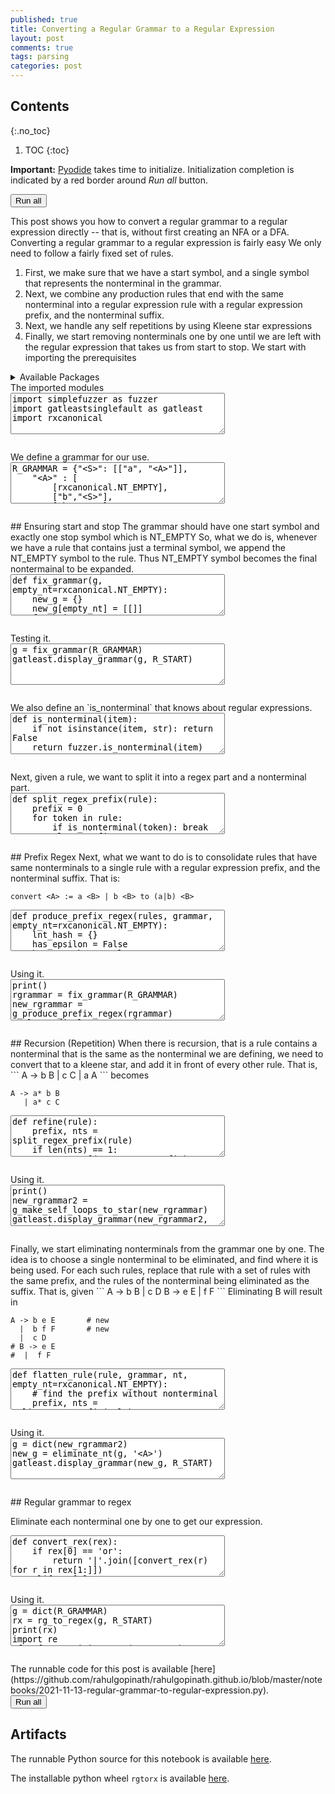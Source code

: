 ```yaml
---
published: true
title: Converting a Regular Grammar to a Regular Expression
layout: post
comments: true
tags: parsing
categories: post
---
```


## Contents
{:.no_toc}

1. TOC
{:toc}

<script src="/resources/js/graphviz/index.min.js"></script>
<script>
// From https://github.com/hpcc-systems/hpcc-js-wasm
// Hosted for teaching.
var hpccWasm = window["@hpcc-js/wasm"];
function display_dot(dot_txt, div) {
    hpccWasm.graphviz.layout(dot_txt, "svg", "dot").then(svg => {
        div.innerHTML = svg;
    });
}
window.display_dot = display_dot
// from js import display_dot
</script>

<script src="/resources/pyodide/full/3.9/pyodide.js"></script>
<link rel="stylesheet" type="text/css" media="all" href="/resources/skulpt/css/codemirror.css">
<link rel="stylesheet" type="text/css" media="all" href="/resources/skulpt/css/solarized.css">
<link rel="stylesheet" type="text/css" media="all" href="/resources/skulpt/css/env/editor.css">

<script src="/resources/skulpt/js/codemirrorepl.js" type="text/javascript"></script>
<script src="/resources/skulpt/js/python.js" type="text/javascript"></script>
<script src="/resources/pyodide/js/env/editor.js" type="text/javascript"></script>

**Important:** [Pyodide](https://pyodide.readthedocs.io/en/latest/) takes time to initialize.
Initialization completion is indicated by a red border around *Run all* button.
<form name='python_run_form'>
<button type="button" name="python_run_all">Run all</button>
</form>
This post shows you how to convert a regular grammar to a regular expression
directly -- that is, without first creating an NFA or a DFA.
Converting a regular grammar to a regular expression is fairly easy
We only need to follow a fairly fixed set of rules.
 
1. First, we make sure that we have a start symbol, and a single symbol
   that represents the nonterminal in the grammar.
2. Next, we combine any production rules that end with the same nonterminal
   into a regular expression rule with a regular expression prefix, and the
   nonterminal suffix.
3. Next, we handle any self repetitions by using Kleene star expressions
4. Finally, we start removing nonterminals one by one until we are left with
   the regular expression that takes us from start to stop.
We start with importing the prerequisites

<details>
<summary>Available Packages </summary>
<!--##### Available Packages-->

These are packages that refer either to my previous posts or to pure python
packages that I have compiled, and is available in the below locations. As
before, install them if you need to run the program directly on the machine.
To install, simply download the wheel file (`pkg.whl`) and install using
`pip install pkg.whl`.

<ol>
<li><a href="https://rahul.gopinath.org/py/simplefuzzer-0.0.1-py2.py3-none-any.whl">simplefuzzer-0.0.1-py2.py3-none-any.whl</a> from "<a href="/post/2019/05/28/simplefuzzer-01/">The simplest grammar fuzzer in the world</a>".</li>
<li><a href="https://rahul.gopinath.org/py/gatleastsinglefault-0.0.1-py2.py3-none-any.whl">gatleastsinglefault-0.0.1-py2.py3-none-any.whl</a> from "<a href="/post/2021/09/09/fault-inducing-grammar/">Specializing Context-Free Grammars for Inducing Faults</a>".</li>
<li><a href="https://rahul.gopinath.org/py/earleyparser-0.0.1-py2.py3-none-any.whl">earleyparser-0.0.1-py2.py3-none-any.whl</a> from "<a href="/post/2021/02/06/earley-parsing/">Earley Parser</a>".</li>
<li><a href="https://rahul.gopinath.org/py/hdd-0.0.1-py2.py3-none-any.whl">hdd-0.0.1-py2.py3-none-any.whl</a> from "<a href="/post/2019/12/04/hdd/">Hierarchical Delta Debugging</a>".</li>
<li><a href="https://rahul.gopinath.org/py/ddset-0.0.1-py2.py3-none-any.whl">ddset-0.0.1-py2.py3-none-any.whl</a> from "<a href="/post/2020/08/03/simple-ddset/">Simple DDSet</a>".</li>
<li><a href="https://rahul.gopinath.org/py/rxfuzzer-0.0.1-py2.py3-none-any.whl">rxfuzzer-0.0.1-py2.py3-none-any.whl</a> from "<a href="/post/2021/10/22/fuzzing-with-regular-expressions/">Fuzzing With Regular Expressions</a>".</li>
<li><a href="https://rahul.gopinath.org/py/rxregular-0.0.1-py2.py3-none-any.whl">rxregular-0.0.1-py2.py3-none-any.whl</a> from "<a href="/post/2021/10/23/regular-expression-to-regular-grammar/">Regular Expression to Regular Grammar</a>".</li>
<li><a href="https://rahul.gopinath.org/py/rxcanonical-0.0.1-py2.py3-none-any.whl">rxcanonical-0.0.1-py2.py3-none-any.whl</a> from "<a href="/post/2021/10/24/canonical-regular-grammar/">Converting a Regular Expression to DFA using Regular Grammar</a>".</li>
</ol>

<div style='display:none'>
<form name='python_run_form'>
<textarea cols="40" rows="4" id='python_pre_edit' name='python_edit'>
https://rahul.gopinath.org/py/simplefuzzer-0.0.1-py2.py3-none-any.whl
https://rahul.gopinath.org/py/gatleastsinglefault-0.0.1-py2.py3-none-any.whl
https://rahul.gopinath.org/py/earleyparser-0.0.1-py2.py3-none-any.whl
https://rahul.gopinath.org/py/hdd-0.0.1-py2.py3-none-any.whl
https://rahul.gopinath.org/py/ddset-0.0.1-py2.py3-none-any.whl
https://rahul.gopinath.org/py/rxfuzzer-0.0.1-py2.py3-none-any.whl
https://rahul.gopinath.org/py/rxregular-0.0.1-py2.py3-none-any.whl
https://rahul.gopinath.org/py/rxcanonical-0.0.1-py2.py3-none-any.whl
</textarea>
</form>
</div>
</details>
The imported modules

<!--
############
import simplefuzzer as fuzzer
import gatleastsinglefault as gatleast
import rxcanonical

############
-->
<form name='python_run_form'>
<textarea cols="40" rows="4" name='python_edit'>
import simplefuzzer as fuzzer
import gatleastsinglefault as gatleast
import rxcanonical
</textarea><br />
<pre class='Output' name='python_output'></pre>
<div name='python_canvas'></div>
</form>
We define a grammar for our use.

<!--
############
R_GRAMMAR = {"<S>": [["a", "<A>"]],
    "<A>" : [
        [rxcanonical.NT_EMPTY],
        ["b","<S>"],
        ["b","<A>"],
        ["a","<B>"],
    ],
    "<B>" : [
        ["b",rxcanonical.NT_EMPTY],
        ["a","<S>"]
    ],
    rxcanonical.NT_EMPTY : [[]]}
R_START = '<S>'

############
-->
<form name='python_run_form'>
<textarea cols="40" rows="4" name='python_edit'>
R_GRAMMAR = {&quot;&lt;S&gt;&quot;: [[&quot;a&quot;, &quot;&lt;A&gt;&quot;]],
    &quot;&lt;A&gt;&quot; : [
        [rxcanonical.NT_EMPTY],
        [&quot;b&quot;,&quot;&lt;S&gt;&quot;],
        [&quot;b&quot;,&quot;&lt;A&gt;&quot;],
        [&quot;a&quot;,&quot;&lt;B&gt;&quot;],
    ],
    &quot;&lt;B&gt;&quot; : [
        [&quot;b&quot;,rxcanonical.NT_EMPTY],
        [&quot;a&quot;,&quot;&lt;S&gt;&quot;]
    ],
    rxcanonical.NT_EMPTY : [[]]}
R_START = &#x27;&lt;S&gt;&#x27;
</textarea><br />
<pre class='Output' name='python_output'></pre>
<div name='python_canvas'></div>
</form>
## Ensuring start and stop
The grammar should have one start symbol
and exactly one stop symbol which is NT_EMPTY
So, what we do is, whenever we have a rule that contains
just a terminal symbol, we append the NT_EMPTY symbol
to the rule. Thus NT_EMPTY symbol becomes the final
nontermainal to be expanded.

<!--
############
def fix_grammar(g, empty_nt=rxcanonical.NT_EMPTY):
    new_g = {}
    new_g[empty_nt] = [[]]
    for k in g:
        new_rules = []
        for rule in g[k]:
            if len(rule) == 0:
                new_rules.append([empty_nt])
            elif len(rule) == 1:
                if fuzzer.is_nonterminal(rule[0]):
                    assert rule[0] == empty_nt
                    new_rules.append(rule)
                else:
                    new_rules.append([rule[0], empty_nt])
            else:
                new_rules.append(rule)
        new_g[k] = new_rules
    return new_g

############
-->
<form name='python_run_form'>
<textarea cols="40" rows="4" name='python_edit'>
def fix_grammar(g, empty_nt=rxcanonical.NT_EMPTY):
    new_g = {}
    new_g[empty_nt] = [[]]
    for k in g:
        new_rules = []
        for rule in g[k]:
            if len(rule) == 0:
                new_rules.append([empty_nt])
            elif len(rule) == 1:
                if fuzzer.is_nonterminal(rule[0]):
                    assert rule[0] == empty_nt
                    new_rules.append(rule)
                else:
                    new_rules.append([rule[0], empty_nt])
            else:
                new_rules.append(rule)
        new_g[k] = new_rules
    return new_g
</textarea><br />
<pre class='Output' name='python_output'></pre>
<div name='python_canvas'></div>
</form>
Testing it.

<!--
############
g = fix_grammar(R_GRAMMAR)
gatleast.display_grammar(g, R_START)

############
-->
<form name='python_run_form'>
<textarea cols="40" rows="4" name='python_edit'>
g = fix_grammar(R_GRAMMAR)
gatleast.display_grammar(g, R_START)
</textarea><br />
<pre class='Output' name='python_output'></pre>
<div name='python_canvas'></div>
</form>
We also define an `is_nonterminal` that knows about regular expressions.

<!--
############
def is_nonterminal(item):
    if not isinstance(item, str): return False
    return fuzzer.is_nonterminal(item)

############
-->
<form name='python_run_form'>
<textarea cols="40" rows="4" name='python_edit'>
def is_nonterminal(item):
    if not isinstance(item, str): return False
    return fuzzer.is_nonterminal(item)
</textarea><br />
<pre class='Output' name='python_output'></pre>
<div name='python_canvas'></div>
</form>
Next, given a rule, we want to split it into a regex part and a nonterminal part.

<!--
############
def split_regex_prefix(rule):
    prefix = 0
    for token in rule:
        if is_nonterminal(token): break
        else: prefix += 1
    return rule[:prefix], rule[prefix:]

############
-->
<form name='python_run_form'>
<textarea cols="40" rows="4" name='python_edit'>
def split_regex_prefix(rule):
    prefix = 0
    for token in rule:
        if is_nonterminal(token): break
        else: prefix += 1
    return rule[:prefix], rule[prefix:]
</textarea><br />
<pre class='Output' name='python_output'></pre>
<div name='python_canvas'></div>
</form>
## Prefix Regex
Next, what we want to do is to consolidate rules that have same nonterminals
to a single rule with a regular expression prefix, and the nonterminal suffix.
That is:

```
convert <A> := a <B> | b <B> to (a|b) <B>
```

<!--
############
def produce_prefix_regex(rules, grammar, empty_nt=rxcanonical.NT_EMPTY):
    lnt_hash = {}
    has_epsilon = False
    has_emptykey = False
    for rule in rules:
        if rule == []:
            has_epsilon = True
            continue
        if rule == [empty_nt]:
            has_emptykey = True
            continue
        prefix, lnt = split_regex_prefix(rule)
        assert len(prefix) == 1
        knt = lnt[0]
        if knt not in lnt_hash: lnt_hash[knt] = []
        lnt_hash[knt].append(prefix[0])

    new_rules = []
    if has_epsilon: new_rules.append([])
    if has_emptykey: new_rules.append([empty_nt])

    for lnt in lnt_hash:
        if len(lnt_hash[lnt]) > 1:
            rex = ("or", *lnt_hash[lnt])
            new_rules.append([rex, lnt])
        else:
            rex = lnt_hash[lnt][0]
            new_rules.append([rex, lnt])
    return new_rules

def g_produce_prefix_regex(grammar):
    new_grammar = {}
    for k in grammar:
        new_rules = produce_prefix_regex(grammar[k], grammar)
        new_grammar[k] = new_rules
    return new_grammar

############
-->
<form name='python_run_form'>
<textarea cols="40" rows="4" name='python_edit'>
def produce_prefix_regex(rules, grammar, empty_nt=rxcanonical.NT_EMPTY):
    lnt_hash = {}
    has_epsilon = False
    has_emptykey = False
    for rule in rules:
        if rule == []:
            has_epsilon = True
            continue
        if rule == [empty_nt]:
            has_emptykey = True
            continue
        prefix, lnt = split_regex_prefix(rule)
        assert len(prefix) == 1
        knt = lnt[0]
        if knt not in lnt_hash: lnt_hash[knt] = []
        lnt_hash[knt].append(prefix[0])

    new_rules = []
    if has_epsilon: new_rules.append([])
    if has_emptykey: new_rules.append([empty_nt])

    for lnt in lnt_hash:
        if len(lnt_hash[lnt]) &gt; 1:
            rex = (&quot;or&quot;, *lnt_hash[lnt])
            new_rules.append([rex, lnt])
        else:
            rex = lnt_hash[lnt][0]
            new_rules.append([rex, lnt])
    return new_rules

def g_produce_prefix_regex(grammar):
    new_grammar = {}
    for k in grammar:
        new_rules = produce_prefix_regex(grammar[k], grammar)
        new_grammar[k] = new_rules
    return new_grammar
</textarea><br />
<pre class='Output' name='python_output'></pre>
<div name='python_canvas'></div>
</form>
 Using it.

<!--
############
print()
rgrammar = fix_grammar(R_GRAMMAR)
new_rgrammar = g_produce_prefix_regex(rgrammar)
gatleast.display_grammar(new_rgrammar, R_START)

############
-->
<form name='python_run_form'>
<textarea cols="40" rows="4" name='python_edit'>
print()
rgrammar = fix_grammar(R_GRAMMAR)
new_rgrammar = g_produce_prefix_regex(rgrammar)
gatleast.display_grammar(new_rgrammar, R_START)
</textarea><br />
<pre class='Output' name='python_output'></pre>
<div name='python_canvas'></div>
</form>
## Recursion (Repetition)
When there is recursion, that is a rule contains a nonterminal
that is the same as the nonterminal we are defining, we need to
convert that to a kleene star, and add it in front of every other rule.
That is,
```
A -> b B
   | c C
   | a A
```
becomes

```
A -> a* b B
   | a* c C
```

<!--
############
def refine(rule):
    prefix, nts = split_regex_prefix(rule)
    if len(nts) == 1:
        return [("concat", *prefix), nts[0]]
    elif len(nts) == 0:
        return prefix
    else:
        assert False

def make_self_loops_to_star(rules, nt):
    recursive_rules = [r for r in rules if r and r[-1] == nt]
    if not recursive_rules: return rules
    assert len(recursive_rules) == 1
    r_rule = recursive_rules[0]
    assert r_rule[1] == nt
    new_rules = []
    for r in rules:
        if r == r_rule: continue
        nr = refine([("star", r_rule[0]), *r])
        new_rules.append(nr)
    return new_rules

def g_make_self_loops_to_star(g):
    new_g = {}
    for k in g:
        rules = make_self_loops_to_star(g[k], k)
        new_g[k] = rules
    return new_g

############
-->
<form name='python_run_form'>
<textarea cols="40" rows="4" name='python_edit'>
def refine(rule):
    prefix, nts = split_regex_prefix(rule)
    if len(nts) == 1:
        return [(&quot;concat&quot;, *prefix), nts[0]]
    elif len(nts) == 0:
        return prefix
    else:
        assert False

def make_self_loops_to_star(rules, nt):
    recursive_rules = [r for r in rules if r and r[-1] == nt]
    if not recursive_rules: return rules
    assert len(recursive_rules) == 1
    r_rule = recursive_rules[0]
    assert r_rule[1] == nt
    new_rules = []
    for r in rules:
        if r == r_rule: continue
        nr = refine([(&quot;star&quot;, r_rule[0]), *r])
        new_rules.append(nr)
    return new_rules

def g_make_self_loops_to_star(g):
    new_g = {}
    for k in g:
        rules = make_self_loops_to_star(g[k], k)
        new_g[k] = rules
    return new_g
</textarea><br />
<pre class='Output' name='python_output'></pre>
<div name='python_canvas'></div>
</form>
 Using it.

<!--
############
print()
new_rgrammar2 = g_make_self_loops_to_star(new_rgrammar)
gatleast.display_grammar(new_rgrammar2, R_START)

############
-->
<form name='python_run_form'>
<textarea cols="40" rows="4" name='python_edit'>
print()
new_rgrammar2 = g_make_self_loops_to_star(new_rgrammar)
gatleast.display_grammar(new_rgrammar2, R_START)
</textarea><br />
<pre class='Output' name='python_output'></pre>
<div name='python_canvas'></div>
</form>
Finally, we start eliminating nonterminals from the grammar one by one.
The idea is to choose a single nonterminal to be eliminated, and find where
it is being used. For each such rules, replace that rule with a set of rules
with the same prefix, and the rules of the nonterminal being eliminated as the
suffix. That is, given
```
A -> b B
  |  c D
B -> e E 
  |  f F
```
Eliminating B will result in

```
A -> b e E       # new
  |  b f F       # new
  |  c D
# B -> e E 
#  |  f F
```

<!--
############
def flatten_rule(rule, grammar, nt, empty_nt=rxcanonical.NT_EMPTY):
    # find the prefix without nonterminal
    prefix, nts = split_regex_prefix(rule)
    assert len(nts) <= 1
    if not nts: return [prefix]
    if nts[0] == nt: # recursion
        assert False
        return [rule]
    if nts[0] == empty_nt: # dont expand empty key
        return [rule]
    new_suffixes = grammar[nts[0]]
    return [refine(prefix+r) for r in new_suffixes]


def eliminate_nt(grammar, nt, empty_nt=rxcanonical.NT_EMPTY):
    new_g = {}
    for k in grammar:
        if k == nt: continue
        new_rules = []
        for r in grammar[k]:
            if len(r) == 0:
                # E -> \e
                assert k == empty_nt
                new_rules.append(r)
            elif len(r) == 1:
                # S -> E
                assert r[0] == empty_nt
                new_rules.append(r)
            elif len(r) == 2:
                if r[1] == nt:
                    rs = flatten_rule(r, grammar, k)
                    new_rules.extend(rs)
                else:
                    new_rules.append(r)
            else: assert False
        new_g[k] = new_rules
    return new_g


############
-->
<form name='python_run_form'>
<textarea cols="40" rows="4" name='python_edit'>
def flatten_rule(rule, grammar, nt, empty_nt=rxcanonical.NT_EMPTY):
    # find the prefix without nonterminal
    prefix, nts = split_regex_prefix(rule)
    assert len(nts) &lt;= 1
    if not nts: return [prefix]
    if nts[0] == nt: # recursion
        assert False
        return [rule]
    if nts[0] == empty_nt: # dont expand empty key
        return [rule]
    new_suffixes = grammar[nts[0]]
    return [refine(prefix+r) for r in new_suffixes]


def eliminate_nt(grammar, nt, empty_nt=rxcanonical.NT_EMPTY):
    new_g = {}
    for k in grammar:
        if k == nt: continue
        new_rules = []
        for r in grammar[k]:
            if len(r) == 0:
                # E -&gt; \e
                assert k == empty_nt
                new_rules.append(r)
            elif len(r) == 1:
                # S -&gt; E
                assert r[0] == empty_nt
                new_rules.append(r)
            elif len(r) == 2:
                if r[1] == nt:
                    rs = flatten_rule(r, grammar, k)
                    new_rules.extend(rs)
                else:
                    new_rules.append(r)
            else: assert False
        new_g[k] = new_rules
    return new_g
</textarea><br />
<pre class='Output' name='python_output'></pre>
<div name='python_canvas'></div>
</form>
Using it.

<!--
############
g = dict(new_rgrammar2)
new_g = eliminate_nt(g, '<A>')
gatleast.display_grammar(new_g, R_START)

############
-->
<form name='python_run_form'>
<textarea cols="40" rows="4" name='python_edit'>
g = dict(new_rgrammar2)
new_g = eliminate_nt(g, &#x27;&lt;A&gt;&#x27;)
gatleast.display_grammar(new_g, R_START)
</textarea><br />
<pre class='Output' name='python_output'></pre>
<div name='python_canvas'></div>
</form>
## Regular grammar to regex

Eliminate each nonterminal one by one to get our expression.

<!--
############
def convert_rex(rex):
    if rex[0] == 'or':
        return '|'.join([convert_rex(r) for r in rex[1:]])
    elif rex[0] == 'concat':
        return ''.join([convert_rex(r) for r in rex[1:]])
    elif rex[0] == 'star':
        v = convert_rex(rex[1])
        if rex[1][0] not in ['concat', 'star', 'or']:
            return "%s*" % v
        return "(%s)*" % v
    else:
        return rex


def rg_to_regex(grammar, start_nt, empty_nt=rxcanonical.NT_EMPTY):
    fixedg = fix_grammar(grammar)
    new_rgrammar = g_produce_prefix_regex(fixedg)
    new_rgrammar2 = g_make_self_loops_to_star(new_rgrammar)

    keys = [k for k in grammar if k not in [start_nt, empty_nt]]

    g = dict(new_rgrammar2)
    for k in keys:
        g_ = eliminate_nt(g, k, empty_nt)
        g = g_
        g_ = g_produce_prefix_regex(g)
        g = g_
        g_ = g_make_self_loops_to_star(g)
        g = g_
        g_ = g_produce_prefix_regex(g)
        g = g_
    g_ = g_produce_prefix_regex(g)
    assert len(g_[start_nt]) == 1
    rex_rule = g_[start_nt][0]
    assert rex_rule[1] == empty_nt
    return convert_rex(rex_rule[0])

############
-->
<form name='python_run_form'>
<textarea cols="40" rows="4" name='python_edit'>
def convert_rex(rex):
    if rex[0] == &#x27;or&#x27;:
        return &#x27;|&#x27;.join([convert_rex(r) for r in rex[1:]])
    elif rex[0] == &#x27;concat&#x27;:
        return &#x27;&#x27;.join([convert_rex(r) for r in rex[1:]])
    elif rex[0] == &#x27;star&#x27;:
        v = convert_rex(rex[1])
        if rex[1][0] not in [&#x27;concat&#x27;, &#x27;star&#x27;, &#x27;or&#x27;]:
            return &quot;%s*&quot; % v
        return &quot;(%s)*&quot; % v
    else:
        return rex


def rg_to_regex(grammar, start_nt, empty_nt=rxcanonical.NT_EMPTY):
    fixedg = fix_grammar(grammar)
    new_rgrammar = g_produce_prefix_regex(fixedg)
    new_rgrammar2 = g_make_self_loops_to_star(new_rgrammar)

    keys = [k for k in grammar if k not in [start_nt, empty_nt]]

    g = dict(new_rgrammar2)
    for k in keys:
        g_ = eliminate_nt(g, k, empty_nt)
        g = g_
        g_ = g_produce_prefix_regex(g)
        g = g_
        g_ = g_make_self_loops_to_star(g)
        g = g_
        g_ = g_produce_prefix_regex(g)
        g = g_
    g_ = g_produce_prefix_regex(g)
    assert len(g_[start_nt]) == 1
    rex_rule = g_[start_nt][0]
    assert rex_rule[1] == empty_nt
    return convert_rex(rex_rule[0])
</textarea><br />
<pre class='Output' name='python_output'></pre>
<div name='python_canvas'></div>
</form>
Using it.

<!--
############
g = dict(R_GRAMMAR)
rx = rg_to_regex(g, R_START)
print(rx)
import re
rf = fuzzer.LimitFuzzer(R_GRAMMAR)
for i in range(10):
    v = rf.fuzz(R_START)
    assert re.match(rx, v)


############
-->
<form name='python_run_form'>
<textarea cols="40" rows="4" name='python_edit'>
g = dict(R_GRAMMAR)
rx = rg_to_regex(g, R_START)
print(rx)
import re
rf = fuzzer.LimitFuzzer(R_GRAMMAR)
for i in range(10):
    v = rf.fuzz(R_START)
    assert re.match(rx, v)
</textarea><br />
<pre class='Output' name='python_output'></pre>
<div name='python_canvas'></div>
</form>
The runnable code for this post is available
[here](https://github.com/rahulgopinath/rahulgopinath.github.io/blob/master/notebooks/2021-11-13-regular-grammar-to-regular-expression.py).

<form name='python_run_form'>
<button type="button" name="python_run_all">Run all</button>
</form>

## Artifacts

The runnable Python source for this notebook is available [here](https://github.com/rahulgopinath/rahulgopinath.github.io/blob/master/notebooks/2021-11-13-regular-grammar-to-regular-expression.py).


The installable python wheel `rgtorx` is available [here](/py/rgtorx-0.0.1-py2.py3-none-any.whl).


